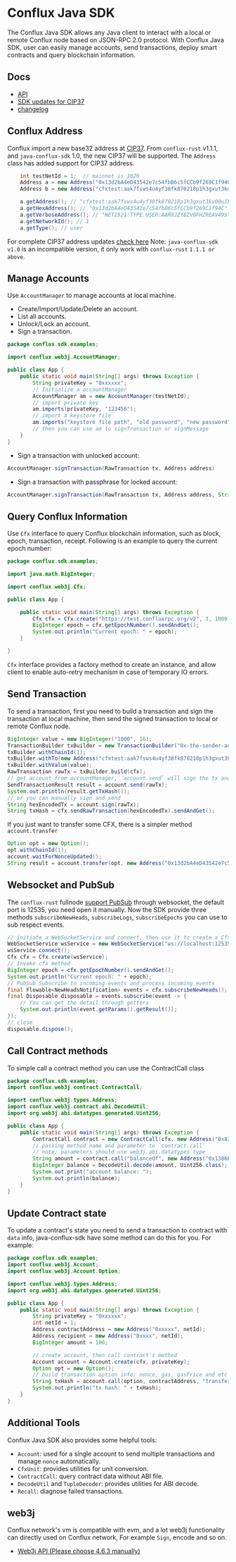 # Conflux Java SDK

The Conflux Java SDK allows any Java client to interact with a local or remote Conflux node based on JSON-RPC 2.0 protocol. With Conflux Java SDK, user can easily manage accounts, send transactions, deploy smart contracts and query blockchain information.

## Docs

* [API](https://conflux-chain.github.io/java-conflux-sdk/index.html)
* [SDK updates for CIP37](./docs/cfx-address.md)
* [changelog](./CHANGELOG.md)

## Conflux Address
Conflux import a new base32 address at [CIP37](https://github.com/Conflux-Chain/CIPs/blob/master/CIPs/cip-37.md).
From `conflux-rust` v1.1.1, and `java-conflux-sdk` 1.0, the new CIP37 will be supported.
The `Address` class has added support for CIP37 address.

```java
    int testNetId = 1;  // mainnet is 1029
    Address a = new Address("0x13d2bA4eD43542e7c54fbB6c5fCCb9f269C1f94C", testNetId);
    Address b = new Address("cfxtest:aak7fsws4u4yf38fk870218p1h3gxut3ku00u1k1da");

    a.getAddress(); // "cfxtest:aak7fsws4u4yf38fk870218p1h3gxut3ku00u1k1da"
    a.getHexAddress(); // "0x13d2bA4eD43542e7c54fbB6c5fCCb9f269C1f94C"
    a.getVerboseAddress(); // "NET1921:TYPE.USER:AAR8JZYBZV0FHZREAV49SYXNZUT8S0JT1AT8UHK7M3"
    a.getNetworkId(); // 1
    a.getType(); // user
```

For complete CIP37 address updates [check here](./docs/cfx-address.md)
Note: `java-conflux-sdk` `v1.0` is an incompatible version, it only work with `conflux-rust` `1.1.1 or above`. 

## Manage Accounts
Use `AccountManager` to manage accounts at local machine.
- Create/Import/Update/Delete an account.
- List all accounts.
- Unlock/Lock an account.
- Sign a transaction.

```java
package conflux.sdk.examples;

import conflux.web3j.AccountManager;

public class App {
    public static void main(String[] args) throws Exception {
        String privateKey = "0xxxxxx";
        // Initialize a accountManager
        AccountManager am = new AccountManager(testNetId);
        // import private key
        am.imports(privateKey, "123456");
        // import a keystore file
        am.imports("keystore file path", "old password", "new password");
        // then you can use am to signTransaction or signMessage
    }
}
```

- Sign a transaction with unlocked account:
```java
AccountManager.signTransaction(RawTransaction tx, Address address)
```
- Sign a transaction with passphrase for locked account:
```java
AccountManager.signTransaction(RawTransaction tx, Address address, String password)
```


## Query Conflux Information
Use `Cfx` interface to query Conflux blockchain information, such as block, epoch, transaction, receipt. Following is an example to query the current epoch number:

```java
package conflux.sdk.examples;

import java.math.BigInteger;

import conflux.web3j.Cfx;

public class App {

	public static void main(String[] args) throws Exception {
		Cfx cfx = Cfx.create("https://test.confluxrpc.org/v2", 3, 1000);
		BigInteger epoch = cfx.getEpochNumber().sendAndGet();
		System.out.println("Current epoch: " + epoch);
	}

}
```
`Cfx` interface provides a factory method to create an instance, and allow client to enable auto-retry mechanism in case of temporary IO errors.

## Send Transaction
To send a transaction, first you need to build a transaction and sign the transaction at local machine, then send the signed transaction to local or remote Conflux node.

```java
BigInteger value = new BigInteger("1000", 16);
TransactionBuilder txBuilder = new TransactionBuilder("0x-the-sender-address");
txBuilder.withChainId(1);
txBuilder.withTo(new Address("cfxtest:aak7fsws4u4yf38fk870218p1h3gxut3ku00u1k1da"));
txBuilder.withValue(value);
RawTransaction rawTx = txBuilder.build(cfx);
// get account from accountManager, `account.send` will sign the tx and send it to blockchain
SendTransactionResult result = account.send(rawTx);
System.out.println(result.getTxHash());
// or you can manually sign and send
String hexEncodedTx = account.sign(rawTx);
String txHash = cfx.sendRawTransaction(hexEncodedTx).sendAndGet();
```

If you just want to transfer some CFX, there is a simpler method `account.transfer`
```java
Option opt = new Option();
opt.withChainId(1);
account.waitForNonceUpdated();
String result = account.transfer(opt, new Address("0x13d2bA4eD43542e7c54fbB6c5fCCb9f269C1f94C"), value);
```

## Websocket and PubSub
The `conflux-rust` fullnode [support PubSub](https://developer.conflux-chain.org/docs/conflux-doc/docs/pubsub) through websocket, the default port is 12535, you need open it manually.
Now the SDK provide three methods `subscribeNewHeads`, `subscribeLogs`, `subscribeEpochs` you can use to sub respect events.

```java
// initiate a WebSocketService and connect, then use it to create a Cfx
WebSocketService wsService = new WebSocketService("ws://localhost:12535/", false);
wsService.connect();
Cfx cfx = Cfx.create(wsService);
// Invoke cfx method 
BigInteger epoch = cfx.getEpochNumber().sendAndGet();
System.out.println("Current epoch: " + epoch);
// PubSub Subscribe to incoming events and process incoming events
final Flowable<NewHeadsNotification> events = cfx.subscribeNewHeads();
final Disposable disposable = events.subscribe(event -> {
    // You can get the detail through getters
    System.out.println(event.getParams().getResult());
});
// close
disposable.dispose();
```

## Call Contract methods

To simple call a contract method you can use the ContractCall class

```java
package conflux.sdk.examples;
import conflux.web3j.contract.ContractCall;

import conflux.web3j.types.Address;
import conflux.web3j.contract.abi.DecodeUtil;
import org.web3j.abi.datatypes.generated.Uint256;

public class App {
    public static void main(String[] args) throws Exception {
        ContractCall contract = new ContractCall(cfx, new Address("0x824df34537b198d9955c01c4e5a2a68733707b4f", 1));
        // passing method name and parameter to `contract.call`
        // note: parameters should use web3j.abi.datatypes type
        String amount = contract.call("balanceOf", new Address("0x1386B4185A223EF49592233b69291bbe5a80C527", 1).getABIAddress()).sendAndGet();
        BigInteger balance = DecodeUtil.decode(amount, Uint256.class);
        System.out.print("account balance: ");
        System.out.println(balance);
    }
}
```

## Update Contract state

To update a contract's state you need to send a transaction to contract with `data` info, java-conflux-sdk have some method can do this for you.
For example:

```java
package conflux.sdk.examples;
import conflux.web3j.Account;
import conflux.web3j.Account.Option;

import conflux.web3j.types.Address;
import org.web3j.abi.datatypes.generated.Uint256;

public class App {
    public static void main(String[] args) throws Exception {
        String privateKey = "0xxxxxx";
        int netId = 1;
        Address contractAddress = new Address("0xxxxx", netId);
        Address recipient = new Address("0xxxx", netId);
        BigInteger amount = 100;

        // create account, then call contract's method
        Account account = Account.create(cfx, privateKey);
        Option opt = new Option();
        // build transaction option info: nonce, gas, gasPrice and etc
        String txHash = account.call(option, contractAddress, "transfer", recipient.getABIAddress(), new Uint256(amount));
        System.out.println("tx hash: " + txHash);
    }
}
```

## Additional Tools
Conflux Java SDK also provides some helpful tools:
- `Account`: used for a single account to send multiple transactions and manage `nonce` automatically.
- `CfxUnit`: provides utilities for unit conversion.
- `ContractCall`: query contract data without ABI file.
- `DecodeUtil` and `TupleDecoder`: provides utilities for ABI decode.
- `Recall`: diagnose failed transactions.


## web3j

Conflux network's vm is compatible with evm, and a lot web3j functionality can directly used on Conflux network,
For example `Sign`, encode and so on.

* [Web3j API (Please choose 4.6.3 manually)](https://javadoc.io/doc/org.web3j)